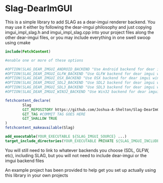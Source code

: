 # Slag-DearImGUI #
This is a simple library to add SLAG as a dear-imgui renderer backend. You may use it either by following the dear-imgui philosophy and just copying imgui_impl_slag.h and imgui_impl_slag.cpp into your project files along the other dear-imgui files, or you may include everything in one swell swoop using cmake

```cmake
include(FetchContent)

#enable one or more of these options

#OPTION(SLAG_DEAR_IMGUI_ANDROID_BACKEND "Use Android backend for dear imgui windowing" ON)
#OPTION(SLAG_DEAR_IMGUI_GLFW_BACKEND "Use GLFW backend for dear imgui windowing" ON)
#OPTION(SLAG_DEAR_IMGUI_OSX_BACKEND "Use OSX backend for dear imgui windowing" ON)
#OPTION(SLAG_DEAR_IMGUI_SDL2_BACKEND "Use SDL2 backend for dear imgui windowing" ON)
#OPTION(SLAG_DEAR_IMGUI_SDL3_BACKEND "Use SDL3 backend for dear imgui windowing" ON)
#OPTION(SLAG_DEAR_IMGUI_WIN32_BACKEND "Use Win32 backend for dear imgui windowing" ON)

fetchcontent_declare(
        Slag
        GIT_REPOSITORY https://github.com/Joshua-A-Shelton/Slag-DearImGui.git
        GIT_TAG #COMMIT TAG GOES HERE
        GIT_SHALLOW TRUE
)
fetchcontent_makeavailable(Slag)

add_executable(YOUR_EXECUTABLE ${SLAG_IMGUI_SOURCE} ...)
target_include_directories(YOUR_EXECUTABLE PRIVATE ${SLAG_IMGUI_INCLUDE_DIRS})
```

You will still need to link to whatever backends you choose (SDL, GLFW, etc), including SLAG, but you will not need to include dear-imgui or the imgui backend files

An example project has been provided to help get you set up actually using this library in your own projects